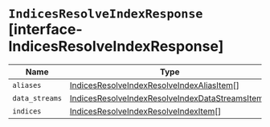# `IndicesResolveIndexResponse` [interface-IndicesResolveIndexResponse]

| Name | Type | Description |
| - | - | - |
| `aliases` | [IndicesResolveIndexResolveIndexAliasItem](./IndicesResolveIndexResolveIndexAliasItem.md)[] | &nbsp; |
| `data_streams` | [IndicesResolveIndexResolveIndexDataStreamsItem](./IndicesResolveIndexResolveIndexDataStreamsItem.md)[] | &nbsp; |
| `indices` | [IndicesResolveIndexResolveIndexItem](./IndicesResolveIndexResolveIndexItem.md)[] | &nbsp; |
